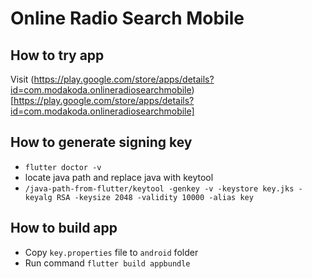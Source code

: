 # Online Radio Search Mobile

## How to try app
Visit (https://play.google.com/store/apps/details?id=com.modakoda.onlineradiosearchmobile)[https://play.google.com/store/apps/details?id=com.modakoda.onlineradiosearchmobile]

## How to generate signing key
* `flutter doctor -v`
* locate java path and replace java with keytool
* `/java-path-from-flutter/keytool -genkey -v -keystore key.jks -keyalg RSA -keysize 2048 -validity 10000 -alias key`

## How to build app
* Copy `key.properties` file to `android` folder
* Run command `flutter build appbundle`